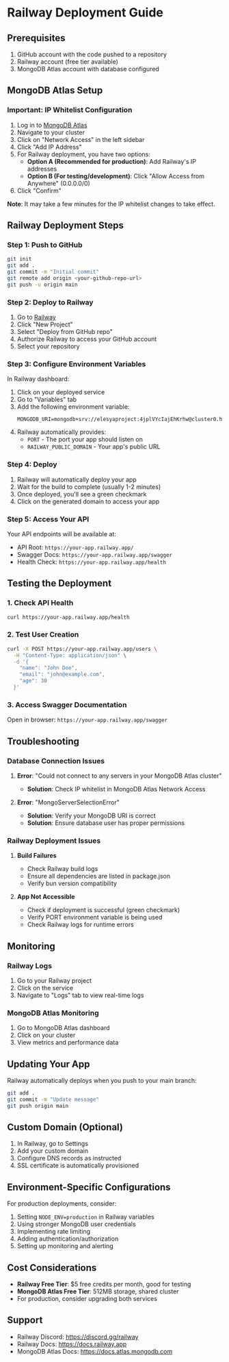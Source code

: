 # Railway Deployment Guide

## Prerequisites
1. GitHub account with the code pushed to a repository
2. Railway account (free tier available)
3. MongoDB Atlas account with database configured

## MongoDB Atlas Setup

### Important: IP Whitelist Configuration
1. Log in to [MongoDB Atlas](https://cloud.mongodb.com)
2. Navigate to your cluster
3. Click on "Network Access" in the left sidebar
4. Click "Add IP Address"
5. For Railway deployment, you have two options:
   - **Option A (Recommended for production)**: Add Railway's IP addresses
   - **Option B (For testing/development)**: Click "Allow Access from Anywhere" (0.0.0.0/0)
6. Click "Confirm"

**Note**: It may take a few minutes for the IP whitelist changes to take effect.

## Railway Deployment Steps

### Step 1: Push to GitHub
```bash
git init
git add .
git commit -m "Initial commit"
git remote add origin <your-github-repo-url>
git push -u origin main
```

### Step 2: Deploy to Railway

1. Go to [Railway](https://railway.app)
2. Click "New Project"
3. Select "Deploy from GitHub repo"
4. Authorize Railway to access your GitHub account
5. Select your repository

### Step 3: Configure Environment Variables

In Railway dashboard:
1. Click on your deployed service
2. Go to "Variables" tab
3. Add the following environment variable:
   ```
   MONGODB_URI=mongodb+srv://elesyaproject:4jplVYcIajEhKrhw@cluster0.hty68.mongodb.net/elesyaproject
   ```
4. Railway automatically provides:
   - `PORT` - The port your app should listen on
   - `RAILWAY_PUBLIC_DOMAIN` - Your app's public URL

### Step 4: Deploy

1. Railway will automatically deploy your app
2. Wait for the build to complete (usually 1-2 minutes)
3. Once deployed, you'll see a green checkmark
4. Click on the generated domain to access your app

### Step 5: Access Your API

Your API endpoints will be available at:
- API Root: `https://your-app.railway.app/`
- Swagger Docs: `https://your-app.railway.app/swagger`
- Health Check: `https://your-app.railway.app/health`

## Testing the Deployment

### 1. Check API Health
```bash
curl https://your-app.railway.app/health
```

### 2. Test User Creation
```bash
curl -X POST https://your-app.railway.app/users \
  -H "Content-Type: application/json" \
  -d '{
    "name": "John Doe",
    "email": "john@example.com",
    "age": 30
  }'
```

### 3. Access Swagger Documentation
Open in browser: `https://your-app.railway.app/swagger`

## Troubleshooting

### Database Connection Issues
1. **Error**: "Could not connect to any servers in your MongoDB Atlas cluster"
   - **Solution**: Check IP whitelist in MongoDB Atlas Network Access

2. **Error**: "MongoServerSelectionError"
   - **Solution**: Verify your MongoDB URI is correct
   - **Solution**: Ensure database user has proper permissions

### Railway Deployment Issues
1. **Build Failures**
   - Check Railway build logs
   - Ensure all dependencies are listed in package.json
   - Verify bun version compatibility

2. **App Not Accessible**
   - Check if deployment is successful (green checkmark)
   - Verify PORT environment variable is being used
   - Check Railway logs for runtime errors

## Monitoring

### Railway Logs
1. Go to your Railway project
2. Click on the service
3. Navigate to "Logs" tab to view real-time logs

### MongoDB Atlas Monitoring
1. Go to MongoDB Atlas dashboard
2. Click on your cluster
3. View metrics and performance data

## Updating Your App

Railway automatically deploys when you push to your main branch:
```bash
git add .
git commit -m "Update message"
git push origin main
```

## Custom Domain (Optional)

1. In Railway, go to Settings
2. Add your custom domain
3. Configure DNS records as instructed
4. SSL certificate is automatically provisioned

## Environment-Specific Configurations

For production deployments, consider:
1. Setting `NODE_ENV=production` in Railway variables
2. Using stronger MongoDB user credentials
3. Implementing rate limiting
4. Adding authentication/authorization
5. Setting up monitoring and alerting

## Cost Considerations

- **Railway Free Tier**: $5 free credits per month, good for testing
- **MongoDB Atlas Free Tier**: 512MB storage, shared cluster
- For production, consider upgrading both services

## Support

- Railway Discord: https://discord.gg/railway
- Railway Docs: https://docs.railway.app
- MongoDB Atlas Docs: https://docs.atlas.mongodb.com
